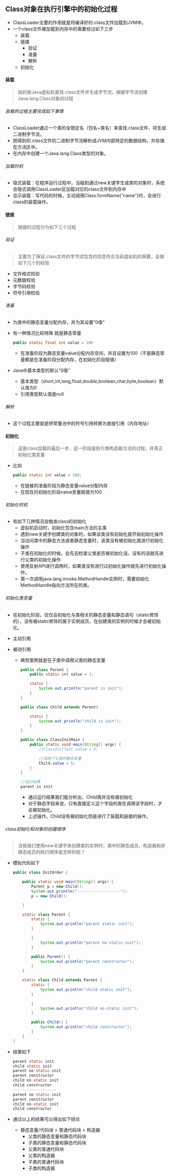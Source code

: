 ## Class对象在执行引擎中的初始化过程

- ClassLoader主要的作用就是将编译好的.class文件加载到JVM中。
- 一个class文件被加载到内存中的需要经过如下三步
  - 装载
  - 链接
    - 验证
    - 准备
    - 解析
  - 初始化

#### 装载

> 指的是Java虚拟机查找.class文件并生成字节流，根据字节流创建Java.lang.Class对象的过程

###### 装载的过程主要完成如下事情

- ClassLoader通过一个类的全限定名（包名+类名）来查找.class文件，将生成二进制字节流。
- 把得到的.class文件的二进制字节流解析成JVM内部特定的数据结构，并存储在方法区中。
- 在内存中创建一个Java.lang.Class类型的对象。

###### 加载时机

- 隐式装载：在程序运行过程中，当碰到通过new关键字生成类的对象时，系统会隐式调用ClassLoader区加载对应的class文件到内存中
- 显示装载：写代码的时候，主动调用Class.formName("name")时，会进行class的装载操作。

#### 链接

> 链接的过程分为如下三个过程

###### 验证

> 主要为了保证.class文件的字节流包含的信息符合当前虚拟机的需要，会做如下几个的校验

- 文件格式校验
- 元数据校验
- 字节码校验
- 符号引用校验

###### 准备

- 为类中的静态变量分配内存，并为其设置“0值”

- 有一种情况比较特殊 就是静态常量

  ```java
  public static final int value = 100
  ```

  - 在准备阶段为静态变量value分配内存空间，并且设置为100（不是静态常量都是在准备阶段分配内存，在初始化阶段赋值）

- Java中基本类型的默认“0值”

  - 基本类型（short,int,long,float,double,boolean,char,byte,boolean）默认值为0
  - 引用类型默认值是null

###### 解析

- 这个过程主要就是把常量池中的符号引用转换为直接引用（内存地址）

#### 初始化

> 这是class加载的最后一步，这一阶段是执行类构造器方法的过程，并真正初始化类变量

- 比如

  ```java
  public static int value = 100;
  ```

  - 在链接的准备阶段为静态变量value分配内存
  - 在现在的初始化阶段value变量赋值为100

###### 初始化时机

- 有如下几种情况会触发class的初始化
  - 虚拟机启动时，初始化包含main方法的主类
  - 遇到new关键字创建类的对象时，如果该类没有初始化就开始初始化操作
  - 当访问类中的静态方法或者静态变量时，该类没有被初始化就进行初始化操作
  - 子类在初始化的时候，会先去检查父类是否被初始化话，没有的话就先进行父类的初始化操作
  - 使用反射API进行调用时，如果类没有进行过初始化操作就先进行初始化操作。
  - 第一次调用java.lang.invoke.MethodHandle实例时，需要初始化MethodHandle指向方法所在的类。

###### 初始化类变量

- 在初始化阶段，仅仅会初始化与类相关的静态变量和静态语句（static修饰的），没有被static修饰的属于实例成员，在创建类的实例的时候才会被初始化。

- 主动引用

- 被动引用

  - 典型案例就是在子类中调用父类的静态变量

    ```java
    public class Parent {
        public static int value = 1;
    
        static {
            System.out.println("parent is init");
        }
    }
    
    public class Child extends Parent{
    
        static {
            System.out.println("child is init");
        }
    }
    
    public class ClassInitMain {
        public static void main(String[] args) {
            //ClassInitTest.value = 3;
    
            //调用了父类的静态变量
            Child.value = 5;
        }
    }
    
    //运行结果
    parent is init
    ```

    - 通过运行结果我们能分析出，Child类并没有被初始化
    - 对于静态字段来说，只有直接定义这个字段的类在调用该字段时，才会被初始化。
    - 上述操作，Child没有被初始化但是进行了装载和链接的操作。

###### class初始化和对象的创建顺序

> 当我我们使用new关键字来创建类的实例时，类中的静态成员，构造器和非静态成员的执行顺序是怎样的呢？

- 模拟代码如下

  ```java
  public class InitOrder {
  
      public static void main(String[] args) {
          Parent p = new Child();
          System.out.println("-------------------");
          p = new Child();
  
      }
  
      static class Parent {
          static {
              System.out.println("parent static init");
          }
  
          {
              System.out.println("parent no-static-init");
          }
  
          public Parent() {
              System.out.println("parent constructor");
          }
      }
  
      static class Child extends Parent {
          static {
              System.out.println("child static init");
          }
  
          {
              System.out.println("child no-static init");
          }
  
          public Child() {
              System.out.println("child constructor");
          }
      }
  }
  ```

- 结果如下

  ```java
  parent static init
  child static init
  parent no-static-init
  parent constructor
  child no-static init
  child constructor
  -------------------
  parent no-static-init
  parent constructor
  child no-static init
  child constructor
  ```

- 通过以上的结果可以得出如下结论
  - 静态变量/代码块 > 普通代码块 > 构造器
    - 父类的静态变量和静态代码块
    - 子类的静态变量和静态代码块
    - 父类的普通代码块
    - 父类的构造器
    - 子类的普通代码块
    - 子类的构造器

